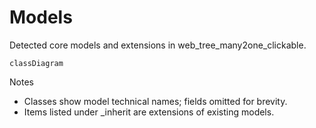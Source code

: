 # Models

Detected core models and extensions in web_tree_many2one_clickable.

```mermaid
classDiagram
```

Notes
- Classes show model technical names; fields omitted for brevity.
- Items listed under _inherit are extensions of existing models.
